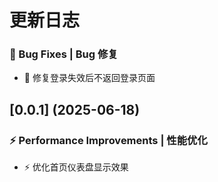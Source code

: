 # 更新日志 
### 🐛 Bug Fixes | Bug 修复

* 🐛 修复登录失效后不返回登录页面 

## [0.0.1] (2025-06-18)


### ⚡ Performance Improvements | 性能优化

* ⚡ 优化首页仪表盘显示效果
